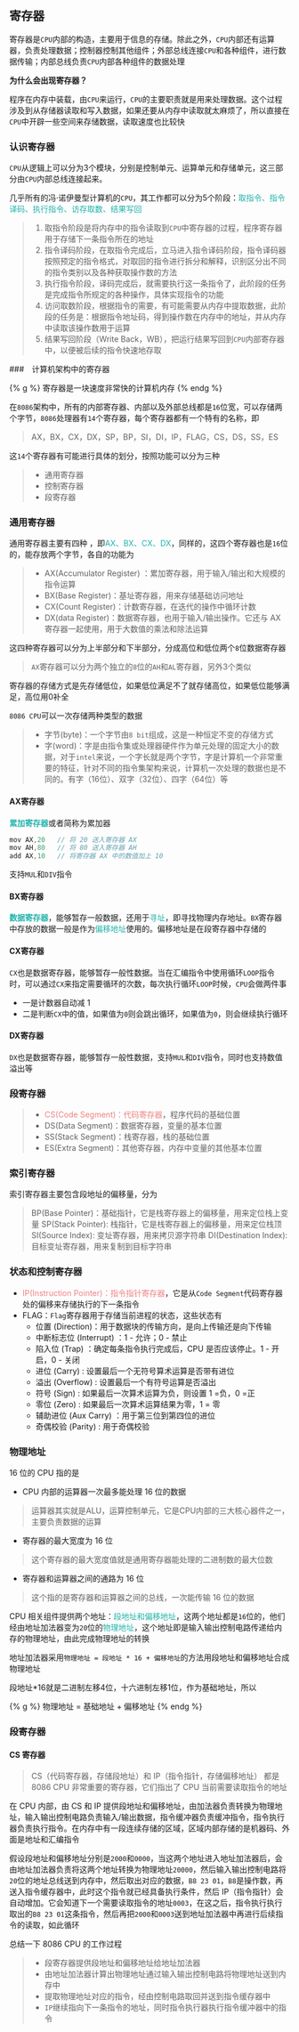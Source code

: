 

## 寄存器

寄存器是`CPU`内部的构造，主要用于信息的存储。除此之外，`CPU`内部还有运算器，负责处理数据；控制器控制其他组件；外部总线连接`CPU`和各种组件，进行数据传输；内部总线负责`CPU`内部各种组件的数据处理

**为什么会出现寄存器？**

程序在内存中装载，由`CPU`来运行，`CPU`的主要职责就是用来处理数据。这个过程涉及到从存储器读取和写入数据，如果还要从内存中读取就太麻烦了，所以直接在`CPU`中开辟一些空间来存储数据，读取速度也比较快


### 认识寄存器

`CPU`从逻辑上可以分为3个模块，分别是控制单元、运算单元和存储单元，这三部分由`CPU`内部总线连接起来。

几乎所有的冯·诺伊曼型计算机的`CPU`，其工作都可以分为5个阶段：<font color=LightSeaGreen>取指令、指令译码、执行指令、访存取数、结果写回</font>

>1. 取指令阶段是将内存中的指令读取到`CPU`中寄存器的过程，程序寄存器用于存储下一条指令所在的地址
>2. 指令译码阶段，在取指令完成后，立马进入指令译码阶段，指令译码器按照预定的指令格式，对取回的指令进行拆分和解释，识别区分出不同的指令类别以及各种获取操作数的方法
>3. 执行指令阶段，译码完成后，就需要执行这一条指令了，此阶段的任务是完成指令所规定的各种操作，具体实现指令的功能
>4. 访问取数阶段，根据指令的需要，有可能需要从内存中提取数据，此阶段的任务是：根据指令地址码，得到操作数在内存中的地址，并从内存中读取该操作数用于运算
>5. 结果写回阶段（Write Back，WB），把运行结果写回到`CPU`内部寄存器中，以便被后续的指令快速地存取

###　计算机架构中的寄存器

{% g %}
寄存器是一块速度非常快的计算机内存
{% endg %}

在`8086`架构中，所有的内部寄存器、内部以及外部总线都是`16`位宽，可以存储两个字节，`8086`处理器有`14`个寄存器，每个寄存器都有一个特有的名称，即

>AX，BX，CX，DX，SP，BP，SI，DI，IP，FLAG，CS，DS，SS，ES

这`14`个寄存器有可能进行具体的划分，按照功能可以分为三种

>+ 通用寄存器
>+ 控制寄存器
>+ 段寄存器

### 通用寄存器

通用寄存器主要有四种 ，即<font color=LightSeaGreen>AX、BX、CX、DX</font>，同样的，这四个寄存器也是`16`位的，能存放两个字节，各自的功能为

>+ AX(Accumulator Register) ：累加寄存器，用于输入/输出和大规模的指令运算
>+ BX(Base Register)：基址寄存器，用来存储基础访问地址
>+ CX(Count Register)：计数寄存器，在迭代的操作中循环计数
>+ DX(data Register)：数据寄存器，也用于输入/输出操作。它还与 AX 寄存器一起使用，用于大数值的乘法和除法运算

这四种寄存器可以分为上半部分和下半部分，分成高位和低位两个`8`位数据寄存器
>`AX`寄存器可以分为两个独立的`8`位的`AH`和`AL`寄存器，另外3个类似

寄存器的存储方式是先存储低位，如果低位满足不了就存储高位，如果低位能够满足，高位用0补全

`8086 CPU`可以一次存储两种类型的数据

>+ 字节(byte)：一个字节由`8 bit`组成，这是一种恒定不变的存储方式
>+ 字(word)：字是由指令集或处理器硬件作为单元处理的固定大小的数据，对于`intel`来说，一个字长就是两个字节，字是计算机一个非常重要的特征，针对不同的指令集架构来说，计算机一次处理的数据也是不同的。有字（16位）、双字（32位）、四字（64位）等

#### AX寄存器

<font color=LightSeaGreen><b>累加寄存器</b></font>或者简称为累加器

```cpp
mov AX,20   // 将 20 送入寄存器 AX
mov AH,80   // 将 80 送入寄存器 AH
add AX,10   // 将寄存器 AX 中的数值加上 10
```
支持`MUL`和`DIV`指令

#### BX寄存器

<font color=LightSeaGreen><b>数据寄存器</b></font>，能够暂存一般数据，还用于<font color=LightSeaGreen>寻址</font>，即寻找物理内存地址。`BX`寄存器中存放的数据一般是作为<font color=LightSeaGreen>偏移地址</font>使用的。偏移地址是在段寄存器中存储的

#### CX寄存器

`CX`也是数据寄存器，能够暂存一般性数据。当在汇编指令中使用循环`LOOP`指令时，可以通过`CX`来指定需要循环的次数，每次执行循环`LOOP`时候，`CPU`会做两件事
+ 一是计数器自动减 1
+ 二是判断`CX`中的值，如果值为`0`则会跳出循环，如果值为`0`，则会继续执行循环

#### DX寄存器

`DX`也是数据寄存器，能够暂存一般性数据，支持`MUL`和`DIV`指令，同时也支持数值溢出等

### 段寄存器

>+ <font color=LightCoral>CS(Code Segment)：代码寄存器</font>，程序代码的基础位置
>+ DS(Data Segment)：数据寄存器，变量的基本位置
>+ SS(Stack Segment)：栈寄存器，栈的基础位置
>+ ES(Extra Segment)：其他寄存器，内存中变量的其他基本位置

### 索引寄存器

索引寄存器主要包含段地址的偏移量，分为

>BP(Base Pointer)：基础指针，它是栈寄存器上的偏移量，用来定位栈上变量
>SP(Stack Pointer): 栈指针，它是栈寄存器上的偏移量，用来定位栈顶
>SI(Source Index): 变址寄存器，用来拷贝源字符串
>DI(Destination Index): 目标变址寄存器，用来复制到目标字符串

### 状态和控制寄存器

+ <font color=LightCoral>IP(Instruction Pointer)：指令指针寄存器</font>，它是从`Code Segment`代码寄存器处的偏移来存储执行的下一条指令
+ FLAG：`Flag`寄存器用于存储当前进程的状态，这些状态有
    + 位置 (Direction)：用于数据块的传输方向，是向上传输还是向下传输
    + 中断标志位 (Interrupt) ：1 - 允许；0 - 禁止
    + 陷入位 (Trap) ：确定每条指令执行完成后，CPU 是否应该停止。1 - 开启，0 - 关闭
    + 进位 (Carry) : 设置最后一个无符号算术运算是否带有进位
    + 溢出 (Overflow) : 设置最后一个有符号运算是否溢出
    + 符号 (Sign) : 如果最后一次算术运算为负，则设置 1 =负，0 =正
    + 零位 (Zero) : 如果最后一次算术运算结果为零，1 = 零
    + 辅助进位 (Aux Carry) ：用于第三位到第四位的进位
    + 奇偶校验 (Parity) : 用于奇偶校验

### 物理地址

16 位的 CPU 指的是

+ CPU 内部的运算器一次最多能处理 16 位的数据

>运算器其实就是ALU，运算控制单元，它是CPU内部的三大核心器件之一，主要负责数据的运算

+ 寄存器的最大宽度为 16 位

>这个寄存器的最大宽度值就是通用寄存器能处理的二进制数的最大位数

+ 寄存器和运算器之间的通路为 16 位

>这个指的是寄存器和运算器之间的总线，一次能传输 16 位的数据

CPU 相关组件提供两个地址：<font color=LightSeaGreen>段地址和偏移地址</font>，这两个地址都是`16`位的，他们经由地址加法器变为`20`位的<font color=LightSeaGreen>物理地址</font>，这个地址即是输入输出控制电路传递给内存的物理地址，由此完成物理地址的转换

地址加法器采用`物理地址 = 段地址 * 16 + 偏移地址`的方法用段地址和偏移地址合成物理地址

段地址*16就是二进制左移4位，十六进制左移1位，作为基础地址，所以

{% g %}
物理地址 = 基础地址 + 偏移地址
{% endg %}

### 段寄存器

#### CS 寄存器

>CS（代码寄存器，存储段地址）和 IP（指令指针，存储偏移地址） 都是 8086 CPU 非常重要的寄存器，它们指出了 CPU 当前需要读取指令的地址

在 CPU 内部，由 CS 和 IP 提供段地址和偏移地址，由加法器负责转换为物理地址，输入输出控制电路负责输入/输出数据，指令缓冲器负责缓冲指令，指令执行器负责执行指令。在内存中有一段连续存储的区域，区域内部存储的是机器码、外面是地址和汇编指令

假设段地址和偏移地址分别是`2000`和`0000`，当这两个地址进入地址加法器后，会由地址加法器负责将这两个地址转换为物理地址`20000`，然后输入输出控制电路将`20`位的地址总线送到内存中，然后取出对应的数据，`B8 23 01`，`B8`是操作数，再送入指令缓存器中，此时这个指令就已经具备执行条件，然后 IP（指令指针）会自动增加。它会知道下一个需要读取指令的地址`0003`，在这之后，指令执行执行取出的`B8 23 01`这条指令，然后再把`2000`和`0003`送到地址加法器中再进行后续指令的读取，如此循环

总结一下 8086 CPU 的工作过程

>+ 段寄存器提供段地址和偏移地址给地址加法器
>+ 由地址加法器计算出物理地址通过输入输出控制电路将物理地址送到内存中
>+ 提取物理地址对应的指令，经由控制电路取回并送到指令缓存器中
>+ `IP`继续指向下一条指令的地址，同时指令执行器执行指令缓冲器中的指令
